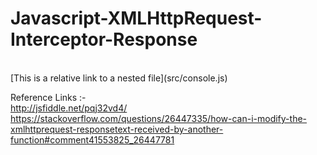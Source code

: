 # Javascript-XMLHttpRequest-Interceptor-Response

<br>
[This is a relative link to a nested file](src/console.js)
<br>

Reference Links :-
<br> http://jsfiddle.net/pqj32vd4/
<br> https://stackoverflow.com/questions/26447335/how-can-i-modify-the-xmlhttprequest-responsetext-received-by-another-function#comment41553825_26447781
